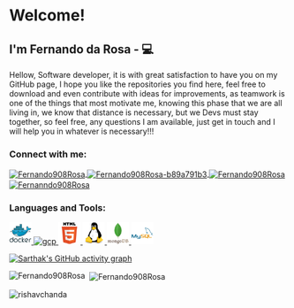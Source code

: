 # Welcome!
## I'm Fernando da Rosa - 💻
Hellow, Software developer, it is with great satisfaction to have you on my GitHub page, I hope you like the repositories you find here, feel free to download and even contribute with ideas for improvements, as teamwork is one of the things that most motivate me, knowing this phase that we are all living in, we know that distance is necessary, but we Devs must stay together, so feel free, any questions I am available, just get in touch and I will help you in whatever is necessary!!!

<h3 align="left">Connect with me:</h3>
<p align="left">
<a href="https://twitter.com/Fernando908Rosa" target="blank">
  <img align="center" src="https://raw.githubusercontent.com/rahuldkjain/github-profile-readme-generator/master/src/images/icons/Social/twitter.svg" alt="Fernando908Rosa" height="30" width="40" />
  </a>
<a href="https://linkedin.com/in/Frenando908Rosa-b89a791b3" target="blank">
  <img align="center" src="https://raw.githubusercontent.com/rahuldkjain/github-profile-readme-generator/master/src/images/icons/Social/linked-in-alt.svg" alt="Fernando908Rosa-b89a791b3" height="30" width="40" />
  </a>
<a href="https://instagram.com/Fernando908Rosa" target="blank"><img align="center" src="https://raw.githubusercontent.com/rahuldkjain/github-profile-readme-generator/master/src/images/icons/Social/instagram.svg" alt="Fernando908Rosa" height="30" width="40" /></a>
<a href="https://www.youtube.com/c/Fernando908Rosa" target="blank"><img align="center" src="https://raw.githubusercontent.com/rahuldkjain/github-profile-readme-generator/master/src/images/icons/Social/youtube.svg" alt="Fernanndo908Rosa" height="30" width="40" /></a>
</p>

<h3 align="left">Languages and Tools:</h3>
<p align="left"> 
  
  </a>
  <a href="https://www.docker.com/" target="_blank" rel="noreferrer"> <img src="https://raw.githubusercontent.com/devicons/devicon/master/icons/docker/docker-original-wordmark.svg" alt="docker" width="40" height="40"/>

  </a>
  <a href="https://cloud.google.com" target="_blank" rel="noreferrer"> <img src="https://www.vectorlogo.zone/logos/google_cloud/google_cloud-icon.svg" alt="gcp" width="40" height="40"/>

  </a>
  <a href="https://www.w3.org/html/" target="_blank" rel="noreferrer"> <img src="https://raw.githubusercontent.com/devicons/devicon/master/icons/html5/html5-original-wordmark.svg" alt="html5" width="40" height="40"/>
  
  </a>
  <a href="https://www.linux.org/" target="_blank" rel="noreferrer"> <img src="https://raw.githubusercontent.com/devicons/devicon/master/icons/linux/linux-original.svg" alt="linux" width="40" height="40"/>
  </a>
  <a href="https://www.mongodb.com/" target="_blank" rel="noreferrer"> <img src="https://raw.githubusercontent.com/devicons/devicon/master/icons/mongodb/mongodb-original-wordmark.svg" alt="mongodb" width="40" height="40"/>
  </a>
  <a href="https://www.mysql.com/" target="_blank" rel="noreferrer"> <img src="https://raw.githubusercontent.com/devicons/devicon/master/icons/mysql/mysql-original-wordmark.svg" alt="mysql" width="40" height="40"/>

[![Sarthak's GitHub activity graph](https://activity-graph.herokuapp.com/graph?username=Fernando908Rosa&&theme=xcode)](https://github.com/rishavchanda)

<p><img align="left" src="https://github-readme-stats.vercel.app/api/top-langs?username=Fernando908Rosa&show_icons=true&locale=en&layout=compact&theme=tokyonight" alt="Fernando908Rosa" /></p>

<p>&nbsp;
  <img align="center" src="https://github-readme-stats.vercel.app/api?username=Fernando908Rosa&show_icons=true&locale=en&theme=tokyonight" alt="Fernando908Rosa" />
</p>

<p><img align="center" src="https://github-readme-streak-stats.herokuapp.com/?user=Fernando908Rosa&&theme=tokyonight" alt="rishavchanda" /></p>

